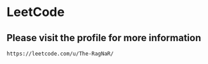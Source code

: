 # LeetCode

## Please visit the profile for more information

    https://leetcode.com/u/The-RagNaR/
